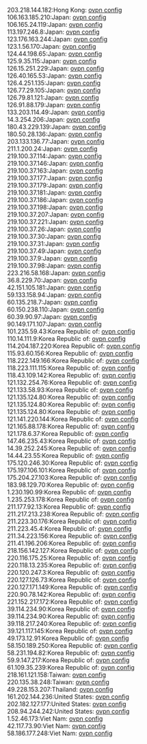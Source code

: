 203.218.144.182:Hong Kong: [ovpn config](vpn/203_218_144_182.ovpn)  
106.163.185.210:Japan: [ovpn config](vpn/106_163_185_210.ovpn)  
106.165.24.119:Japan: [ovpn config](vpn/106_165_24_119.ovpn)  
113.197.246.8:Japan: [ovpn config](vpn/113_197_246_8.ovpn)  
123.176.163.244:Japan: [ovpn config](vpn/123_176_163_244.ovpn)  
123.1.56.170:Japan: [ovpn config](vpn/123_1_56_170.ovpn)  
124.44.198.65:Japan: [ovpn config](vpn/124_44_198_65.ovpn)  
125.9.35.115:Japan: [ovpn config](vpn/125_9_35_115.ovpn)  
126.15.251.229:Japan: [ovpn config](vpn/126_15_251_229.ovpn)  
126.40.165.53:Japan: [ovpn config](vpn/126_40_165_53.ovpn)  
126.4.251.135:Japan: [ovpn config](vpn/126_4_251_135.ovpn)  
126.77.29.105:Japan: [ovpn config](vpn/126_77_29_105.ovpn)  
126.79.81.121:Japan: [ovpn config](vpn/126_79_81_121.ovpn)  
126.91.88.179:Japan: [ovpn config](vpn/126_91_88_179.ovpn)  
133.203.114.49:Japan: [ovpn config](vpn/133_203_114_49.ovpn)  
14.3.254.206:Japan: [ovpn config](vpn/14_3_254_206.ovpn)  
180.43.229.139:Japan: [ovpn config](vpn/180_43_229_139.ovpn)  
180.50.28.136:Japan: [ovpn config](vpn/180_50_28_136.ovpn)  
203.133.136.77:Japan: [ovpn config](vpn/203_133_136_77.ovpn)  
211.1.200.24:Japan: [ovpn config](vpn/211_1_200_24.ovpn)  
219.100.37.114:Japan: [ovpn config](vpn/219_100_37_114.ovpn)  
219.100.37.146:Japan: [ovpn config](vpn/219_100_37_146.ovpn)  
219.100.37.163:Japan: [ovpn config](vpn/219_100_37_163.ovpn)  
219.100.37.177:Japan: [ovpn config](vpn/219_100_37_177.ovpn)  
219.100.37.179:Japan: [ovpn config](vpn/219_100_37_179.ovpn)  
219.100.37.181:Japan: [ovpn config](vpn/219_100_37_181.ovpn)  
219.100.37.186:Japan: [ovpn config](vpn/219_100_37_186.ovpn)  
219.100.37.198:Japan: [ovpn config](vpn/219_100_37_198.ovpn)  
219.100.37.207:Japan: [ovpn config](vpn/219_100_37_207.ovpn)  
219.100.37.221:Japan: [ovpn config](vpn/219_100_37_221.ovpn)  
219.100.37.26:Japan: [ovpn config](vpn/219_100_37_26.ovpn)  
219.100.37.30:Japan: [ovpn config](vpn/219_100_37_30.ovpn)  
219.100.37.31:Japan: [ovpn config](vpn/219_100_37_31.ovpn)  
219.100.37.49:Japan: [ovpn config](vpn/219_100_37_49.ovpn)  
219.100.37.9:Japan: [ovpn config](vpn/219_100_37_9.ovpn)  
219.100.37.98:Japan: [ovpn config](vpn/219_100_37_98.ovpn)  
223.216.58.168:Japan: [ovpn config](vpn/223_216_58_168.ovpn)  
36.8.229.70:Japan: [ovpn config](vpn/36_8_229_70.ovpn)  
42.151.105.181:Japan: [ovpn config](vpn/42_151_105_181.ovpn)  
59.133.158.94:Japan: [ovpn config](vpn/59_133_158_94.ovpn)  
60.135.218.7:Japan: [ovpn config](vpn/60_135_218_7.ovpn)  
60.150.238.110:Japan: [ovpn config](vpn/60_150_238_110.ovpn)  
60.39.90.97:Japan: [ovpn config](vpn/60_39_90_97.ovpn)  
90.149.171.107:Japan: [ovpn config](vpn/90_149_171_107.ovpn)  
101.235.59.43:Korea Republic of: [ovpn config](vpn/101_235_59_43.ovpn)  
110.14.111.9:Korea Republic of: [ovpn config](vpn/110_14_111_9.ovpn)  
114.204.187.220:Korea Republic of: [ovpn config](vpn/114_204_187_220.ovpn)  
115.93.60.156:Korea Republic of: [ovpn config](vpn/115_93_60_156.ovpn)  
118.222.149.166:Korea Republic of: [ovpn config](vpn/118_222_149_166.ovpn)  
118.223.111.115:Korea Republic of: [ovpn config](vpn/118_223_111_115.ovpn)  
118.43.109.142:Korea Republic of: [ovpn config](vpn/118_43_109_142.ovpn)  
121.132.254.76:Korea Republic of: [ovpn config](vpn/121_132_254_76.ovpn)  
121.133.58.93:Korea Republic of: [ovpn config](vpn/121_133_58_93.ovpn)  
121.135.124.80:Korea Republic of: [ovpn config](vpn/121_135_124_80.ovpn)  
121.135.124.80:Korea Republic of: [ovpn config](vpn/121_135_124_80.ovpn)  
121.135.124.80:Korea Republic of: [ovpn config](vpn/121_135_124_80.ovpn)  
121.141.220.144:Korea Republic of: [ovpn config](vpn/121_141_220_144.ovpn)  
121.165.88.178:Korea Republic of: [ovpn config](vpn/121_165_88_178.ovpn)  
121.178.6.37:Korea Republic of: [ovpn config](vpn/121_178_6_37.ovpn)  
147.46.235.43:Korea Republic of: [ovpn config](vpn/147_46_235_43.ovpn)  
14.39.252.245:Korea Republic of: [ovpn config](vpn/14_39_252_245.ovpn)  
14.44.23.55:Korea Republic of: [ovpn config](vpn/14_44_23_55.ovpn)  
175.120.246.30:Korea Republic of: [ovpn config](vpn/175_120_246_30.ovpn)  
175.197.106.101:Korea Republic of: [ovpn config](vpn/175_197_106_101.ovpn)  
175.204.27.103:Korea Republic of: [ovpn config](vpn/175_204_27_103.ovpn)  
183.98.129.70:Korea Republic of: [ovpn config](vpn/183_98_129_70.ovpn)  
1.230.190.99:Korea Republic of: [ovpn config](vpn/1_230_190_99.ovpn)  
1.235.253.178:Korea Republic of: [ovpn config](vpn/1_235_253_178.ovpn)  
211.177.92.13:Korea Republic of: [ovpn config](vpn/211_177_92_13.ovpn)  
211.217.213.238:Korea Republic of: [ovpn config](vpn/211_217_213_238.ovpn)  
211.223.30.176:Korea Republic of: [ovpn config](vpn/211_223_30_176.ovpn)  
211.223.45.4:Korea Republic of: [ovpn config](vpn/211_223_45_4.ovpn)  
211.34.223.156:Korea Republic of: [ovpn config](vpn/211_34_223_156.ovpn)  
211.41.196.206:Korea Republic of: [ovpn config](vpn/211_41_196_206.ovpn)  
218.156.142.127:Korea Republic of: [ovpn config](vpn/218_156_142_127.ovpn)  
220.116.175.25:Korea Republic of: [ovpn config](vpn/220_116_175_25.ovpn)  
220.118.13.235:Korea Republic of: [ovpn config](vpn/220_118_13_235.ovpn)  
220.120.247.3:Korea Republic of: [ovpn config](vpn/220_120_247_3.ovpn)  
220.127.126.73:Korea Republic of: [ovpn config](vpn/220_127_126_73.ovpn)  
220.127.171.149:Korea Republic of: [ovpn config](vpn/220_127_171_149.ovpn)  
220.90.78.142:Korea Republic of: [ovpn config](vpn/220_90_78_142.ovpn)  
221.152.217.172:Korea Republic of: [ovpn config](vpn/221_152_217_172.ovpn)  
39.114.234.90:Korea Republic of: [ovpn config](vpn/39_114_234_90.ovpn)  
39.114.234.90:Korea Republic of: [ovpn config](vpn/39_114_234_90.ovpn)  
39.118.217.240:Korea Republic of: [ovpn config](vpn/39_118_217_240.ovpn)  
39.121.117.145:Korea Republic of: [ovpn config](vpn/39_121_117_145.ovpn)  
49.173.12.91:Korea Republic of: [ovpn config](vpn/49_173_12_91.ovpn)  
58.150.189.250:Korea Republic of: [ovpn config](vpn/58_150_189_250.ovpn)  
58.231.194.82:Korea Republic of: [ovpn config](vpn/58_231_194_82.ovpn)  
59.9.147.217:Korea Republic of: [ovpn config](vpn/59_9_147_217.ovpn)  
61.109.35.239:Korea Republic of: [ovpn config](vpn/61_109_35_239.ovpn)  
218.161.121.158:Taiwan: [ovpn config](vpn/218_161_121_158.ovpn)  
220.135.38.248:Taiwan: [ovpn config](vpn/220_135_38_248.ovpn)  
49.228.153.207:Thailand: [ovpn config](vpn/49_228_153_207.ovpn)  
161.202.144.236:United States: [ovpn config](vpn/161_202_144_236.ovpn)  
202.182.127.177:United States: [ovpn config](vpn/202_182_127_177.ovpn)  
208.94.244.242:United States: [ovpn config](vpn/208_94_244_242.ovpn)  
1.52.46.173:Viet Nam: [ovpn config](vpn/1_52_46_173.ovpn)  
42.117.73.90:Viet Nam: [ovpn config](vpn/42_117_73_90.ovpn)  
58.186.177.248:Viet Nam: [ovpn config](vpn/58_186_177_248.ovpn)  
